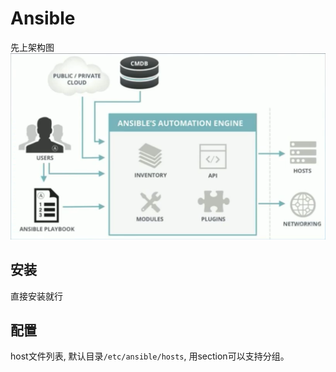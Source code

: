 # Ansible

先上架构图
![架构图](./ansible-arch.png)

## 安装
直接安装就行

## 配置

host文件列表, 默认目录`/etc/ansible/hosts`, 用section可以支持分组。
